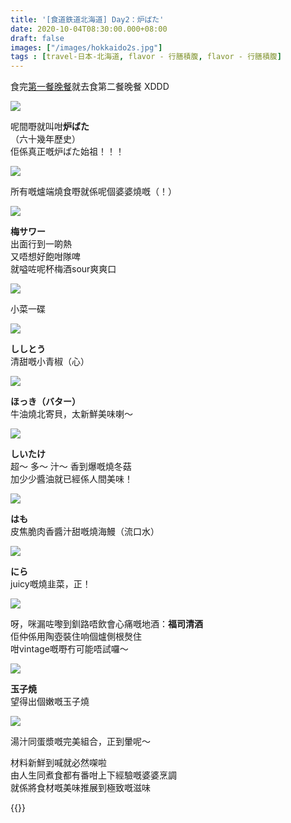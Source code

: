 ```yaml
---
title: '[食道鉄道北海道] Day2：炉ばた'
date: 2020-10-04T08:30:00.000+08:00
draft: false
images: ["/images/hokkaido2s.jpg"]
tags : [travel-日本-北海道, flavor - 行膳積腹, flavor - 行膳積腹]
---
```


食完[第一餐晚餐](https://hidie.net/hokkaido2q/)就去食第二餐晚餐 XDDD

![](/images/hokkaido2s1.jpg)

呢間嘢就叫咁**炉ばた**  
（六十幾年歷史）  
佢係真正嘅炉ばた始祖！！！  

![](/images/hokkaido2s2.jpg)

所有嘅爐端燒食嘢就係呢個婆婆燒嘅（！）  

![](/images/hokkaido2s3.jpg)

**梅サワー**  
出面行到一啲熱  
又唔想好飽咁隊啤  
就嗌咗呢杯梅酒sour爽爽口  

![](/images/hokkaido2s4.jpg)

小菜一碟  

![](/images/hokkaido2s5.jpg)

**ししとう**  
清甜嘅小青椒（心）  

![](/images/hokkaido2s6.jpg)

**ほっき（バター）**  
牛油燒北寄貝，太新鮮美味喇～  

![](/images/hokkaido2s.jpg)

**しいたけ**  
超～ 多～ 汁～ 香到爆嘅燒冬菇  
加少少醬油就已經係人間美味！

![](/images/hokkaido2s7.jpg)

**はも**  
皮焦脆肉香醬汁甜嘅燒海鰻（流口水）  

![](/images/hokkaido2s8.jpg)

**にら**  
juicy嘅燒韭菜，正！

![](/images/hokkaido2s9.jpg)

呀，咪漏咗嚟到釧路唔飲會心痛嘅地酒：**福司清酒**  
佢仲係用陶壺裝住响個爐側根㷫住  
咁vintage嘅嘢冇可能唔試囉～  

![](/images/hokkaido2s10.jpg)

**玉子焼**  
望得出個嫩嘅玉子燒  

![](/images/hokkaido2s11.jpg)

湯汁同蛋漿嘅完美組合，正到暈呢～    
  
  
  
材料新鮮到喊就必然㗎啦  
由人生同煮食都有番咁上下經驗嘅婆婆烹調  
就係將食材嘅美味推展到極致嘅滋味  

  
  
{{<hokkaido>}}
